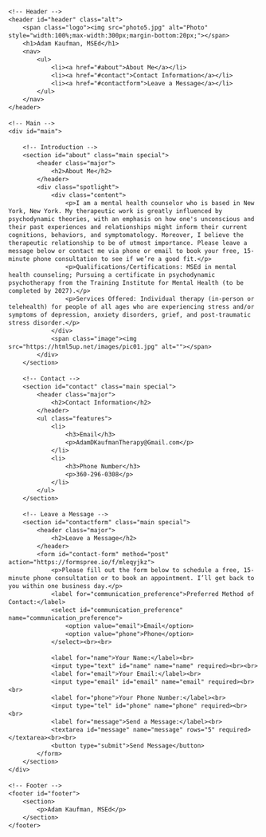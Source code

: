 <!DOCTYPE html>
<html lang="en">
<head>
    <meta charset="UTF-8">
    <meta name="viewport" content="width=device-width, initial-scale=1.0">
    <title>Adam Kaufman's Website</title>
    <link rel="stylesheet" href="https://html5up.net/assets/css/main.css">
    <noscript><link rel="stylesheet" href="https://html5up.net/assets/css/noscript.css"></noscript>
</head>
<body class="is-preload">

<!-- Wrapper -->
<div id="wrapper">

    <!-- Header -->
    <header id="header" class="alt">
        <span class="logo"><img src="photo5.jpg" alt="Photo" style="width:100%;max-width:300px;margin-bottom:20px;"></span>
        <h1>Adam Kaufman, MSEd</h1>
        <nav>
            <ul>
                <li><a href="#about">About Me</a></li>
                <li><a href="#contact">Contact Information</a></li>
                <li><a href="#contactform">Leave a Message</a></li>
            </ul>
        </nav>
    </header>

    <!-- Main -->
    <div id="main">

        <!-- Introduction -->
        <section id="about" class="main special">
            <header class="major">
                <h2>About Me</h2>
            </header>
            <div class="spotlight">
                <div class="content">
                    <p>I am a mental health counselor who is based in New York, New York. My therapeutic work is greatly influenced by psychodynamic theories, with an emphasis on how one's unconscious and their past experiences and relationships might inform their current cognitions, behaviors, and symptomatology. Moreover, I believe the therapeutic relationship to be of utmost importance. Please leave a message below or contact me via phone or email to book your free, 15-minute phone consultation to see if we’re a good fit.</p>
                    <p>Qualifications/Certifications: MSEd in mental health counseling; Pursuing a certificate in psychodynamic psychotherapy from the Training Institute for Mental Health (to be completed by 2027).</p>
                    <p>Services Offered: Individual therapy (in-person or telehealth) for people of all ages who are experiencing stress and/or symptoms of depression, anxiety disorders, grief, and post-traumatic stress disorder.</p>
                </div>
                <span class="image"><img src="https://html5up.net/images/pic01.jpg" alt=""></span>
            </div>
        </section>

        <!-- Contact -->
        <section id="contact" class="main special">
            <header class="major">
                <h2>Contact Information</h2>
            </header>
            <ul class="features">
                <li>
                    <h3>Email</h3>
                    <p>AdamDKaufmanTherapy@Gmail.com</p>
                </li>
                <li>
                    <h3>Phone Number</h3>
                    <p>360-296-0308</p>
                </li>
            </ul>
        </section>

        <!-- Leave a Message -->
        <section id="contactform" class="main special">
            <header class="major">
                <h2>Leave a Message</h2>
            </header>
            <form id="contact-form" method="post" action="https://formspree.io/f/mleqyjkz">
                <p>Please fill out the form below to schedule a free, 15-minute phone consultation or to book an appointment. I’ll get back to you within one business day.</p>
                <label for="communication_preference">Preferred Method of Contact:</label>
                <select id="communication_preference" name="communication_preference">
                    <option value="email">Email</option>
                    <option value="phone">Phone</option>
                </select><br><br>

                <label for="name">Your Name:</label><br>
                <input type="text" id="name" name="name" required><br><br>
                <label for="email">Your Email:</label><br>
                <input type="email" id="email" name="email" required><br><br>
                <label for="phone">Your Phone Number:</label><br>
                <input type="tel" id="phone" name="phone" required><br><br>
                <label for="message">Send a Message:</label><br>
                <textarea id="message" name="message" rows="5" required></textarea><br><br>
                <button type="submit">Send Message</button>
            </form>
        </section>
    </div>

    <!-- Footer -->
    <footer id="footer">
        <section>
            <p>Adam Kaufman, MSEd</p>
        </section>
    </footer>

</div>

<!-- Scripts -->
<script src="https://html5up.net/assets/js/jquery.min.js"></script>
<script src="https://html5up.net/assets/js/jquery.scrollex.min.js"></script

